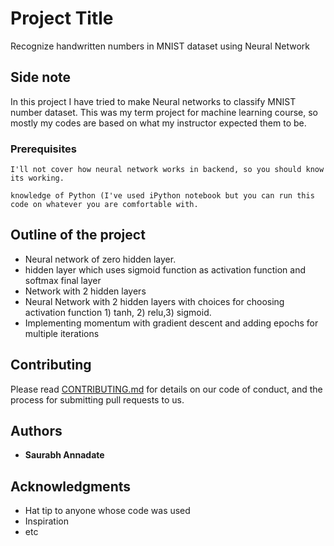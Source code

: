 # Project Title

Recognize handwritten numbers in MNIST dataset using Neural Network

## Side note 
In this project I have tried to make Neural networks to classify MNIST number dataset.
This was my term project for machine learning course, so mostly my codes are based on what my instructor expected them to be.
### Prerequisites

```
I'll not cover how neural network works in backend, so you should know its working.
```
```
knowledge of Python (I've used iPython notebook but you can run this code on whatever you are comfortable with.
```
## Outline of the project
* Neural network of zero hidden layer.
* hidden layer which uses sigmoid function as activation function and softmax final layer
* Network with 2 hidden layers
* Neural Network with 2 hidden layers with choices for choosing activation function 1) tanh, 2) relu,3) sigmoid.
* Implementing momentum with gradient descent and adding epochs for multiple iterations






## Contributing

Please read [CONTRIBUTING.md](https://gist.github.com/PurpleBooth/b24679402957c63ec426) for details on our code of conduct, and the process for submitting pull requests to us.



## Authors

* **Saurabh Annadate** 




## Acknowledgments

* Hat tip to anyone whose code was used
* Inspiration
* etc





